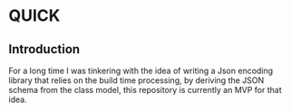 # QUICK

## Introduction


For a long time I was tinkering with the idea of writing a Json encoding library that relies on the 
build time processing, by deriving the JSON schema from the class model, this repository is currently an MVP for that idea.